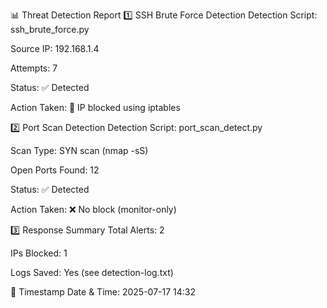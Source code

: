📊 Threat Detection Report
1️⃣ SSH Brute Force Detection
Detection Script: ssh_brute_force.py

Source IP: 192.168.1.4

Attempts: 7

Status: ✅ Detected

Action Taken: 🔐 IP blocked using iptables

2️⃣ Port Scan Detection
Detection Script: port_scan_detect.py

Scan Type: SYN scan (nmap -sS)

Open Ports Found: 12

Status: ✅ Detected

Action Taken: ❌ No block (monitor-only)

3️⃣ Response Summary
Total Alerts: 2

IPs Blocked: 1

Logs Saved: Yes (see detection-log.txt)

📅 Timestamp
Date & Time: 2025-07-17 14:32